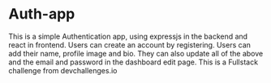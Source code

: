 # Auth-app
This is a simple Authentication app, using expressjs in the backend and react in frontend.
Users can create an account by registering.
Users can add their name, profile image and bio.
They can also update all of the above and the email and password in the dashboard edit page.
This is a Fullstack challenge from devchallenges.io
